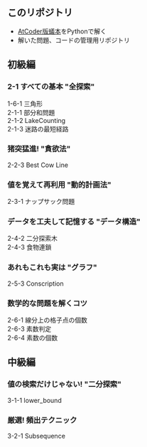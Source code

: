 ## このリポジトリ  
* [AtCoder版蟻本](https://qiita.com/drken/items/e77685614f3c6bf86f44)をPythonで解く
* 解いた問題、コードの管理用リポジトリ  

## 初級編  
### 2-1 すべての基本 "全探索"  
1-6-1 三角形  
2-1-1 部分和問題  
2-1-2 LakeCounting  
2-1-3 迷路の最短経路  

### 猪突猛進! "貪欲法"  
2-2-3 Best Cow Line  

### 値を覚えて再利用 "動的計画法"  
2-3-1 ナップサック問題  

### データを工夫して記憶する "データ構造"  
2-4-2 二分探索木  
2-4-3 食物連鎖  

### あれもこれも実は "グラフ"  
2-5-3 Conscription  

### 数学的な問題を解くコツ  
2-6-1 線分上の格子点の個数  
2-6-3 素数判定  
2-6-4 素数の個数  

## 中級編  
### 値の検索だけじゃない! "二分探索"  
3-1-1 lower_bound  

### 厳選! 頻出テクニック  
3-2-1 Subsequence  
